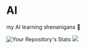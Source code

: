 # AI
my AI learning shenanigans 
🤖

![Your Repository's Stats](https://github-readme-stats.vercel.app/api?username=slyvyy&show_icons=true)
![](https://komarev.com/ghpvc/?username=slyvyy)
